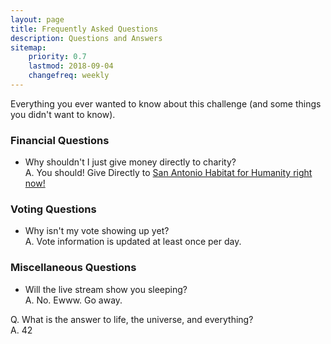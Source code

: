 ```yaml
---
layout: page
title: Frequently Asked Questions
description: Questions and Answers
sitemap:
    priority: 0.7
    lastmod: 2018-09-04
    changefreq: weekly
---
```


Everything you ever wanted to know about this challenge (and some things you didn't want to know).

### Financial Questions
- Why shouldn't I just give money directly to charity? <br/> A. You should! Give Directly to [San Antonio Habitat for Humanity right now!](https://www.givedirect.org/donate/?cid=246)

### Voting Questions
- Why isn't my vote showing up yet? <br/> A. Vote information is updated at least once per day.

### Miscellaneous Questions
- Will the live stream show you sleeping? <br/> A. No.  Ewww. Go away.

Q. What is the answer to life, the universe, and everything? <br/> A. 42
